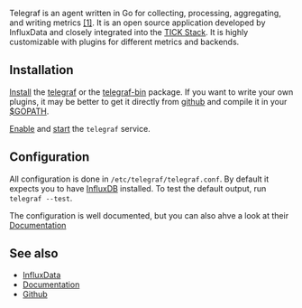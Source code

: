 Telegraf is an agent written in Go for collecting, processing, aggregating, and writing metrics [[1]](https://github.com/influxdata/telegraf/). It is an open source application developed by InfluxData and closely integrated into the [TICK Stack](/index.php?title=TICK_Stack&action=edit&redlink=1 "TICK Stack (page does not exist)"). It is highly customizable with plugins for different metrics and backends.

## Installation

[Install](/index.php/Install "Install") the [telegraf](https://aur.archlinux.org/packages/telegraf/) or the [telegraf-bin](https://aur.archlinux.org/packages/telegraf-bin/) package. If you want to write your own plugins, it may be better to get it directly from [github](https://github.com/influxdata/telegraf/) and compile it in your [$GOPATH](/index.php/Go#.24GOPATH "Go").

[Enable](/index.php/Enable "Enable") and [start](/index.php/Start "Start") the `telegraf` service.

## Configuration

All configuration is done in `/etc/telegraf/telegraf.conf`. By default it expects you to have [InfluxDB](/index.php/InfluxDB "InfluxDB") installed. To test the default output, run `telegraf --test`.

The configuration is well documented, but you can also ahve a look at their [Documentation](https://docs.influxdata.com/telegraf/latest/)

## See also

*   [InfluxData](https://www.influxdata.com/)
*   [Documentation](https://docs.influxdata.com/telegraf/latest/)
*   [Github](https://github.com/influxdata/telegraf/)